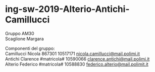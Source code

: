 # ing-sw-2019-Alterio-Antichi-Camillucci

Gruppo AM30  
Scaglione Margara  

Componenti del gruppo:  
Camillucci Nicola   867301   10517171   nicola.camillucci@mail.polimi.it  
Antichi Clarence   #matricola#   10590066   clarence.antichi@mail.polimi.it  
Alterio Federico   #matricola#   10588830   federico.alterio@mail.polimit.it